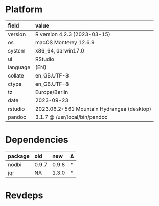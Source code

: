 # Platform

|field    |value                                      |
|:--------|:------------------------------------------|
|version  |R version 4.2.3 (2023-03-15)               |
|os       |macOS Monterey 12.6.9                      |
|system   |x86_64, darwin17.0                         |
|ui       |RStudio                                    |
|language |(EN)                                       |
|collate  |en_GB.UTF-8                                |
|ctype    |en_GB.UTF-8                                |
|tz       |Europe/Berlin                              |
|date     |2023-09-23                                 |
|rstudio  |2023.06.2+561 Mountain Hydrangea (desktop) |
|pandoc   |3.1.7 @ /usr/local/bin/pandoc              |

# Dependencies

|package |old   |new   |Δ  |
|:-------|:-----|:-----|:--|
|nodbi   |0.9.7 |0.9.8 |*  |
|jqr     |NA    |1.3.0 |*  |

# Revdeps

